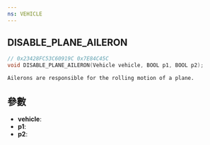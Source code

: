 ```yaml
---
ns: VEHICLE
---
```

## DISABLE_PLANE_AILERON

```c
// 0x23428FC53C60919C 0x7E84C45C
void DISABLE_PLANE_AILERON(Vehicle vehicle, BOOL p1, BOOL p2);
```

```
Ailerons are responsible for the rolling motion of a plane.  
```

## 參數
* **vehicle**: 
* **p1**: 
* **p2**: 

